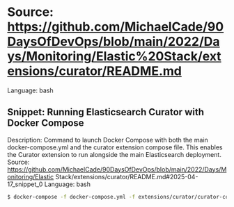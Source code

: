 # Source: https://github.com/MichaelCade/90DaysOfDevOps/blob/main/2022/Days/Monitoring/Elastic%20Stack/extensions/curator/README.md
Language: bash

## Snippet: Running Elasticsearch Curator with Docker Compose
Description: Command to launch Docker Compose with both the main docker-compose.yml and the curator extension compose file. This enables the Curator extension to run alongside the main Elasticsearch deployment.
Source: https://github.com/MichaelCade/90DaysOfDevOps/blob/main/2022/Days/Monitoring/Elastic Stack/extensions/curator/README.md#2025-04-17_snippet_0
Language: bash

```bash
$ docker-compose -f docker-compose.yml -f extensions/curator/curator-compose.yml up
```
